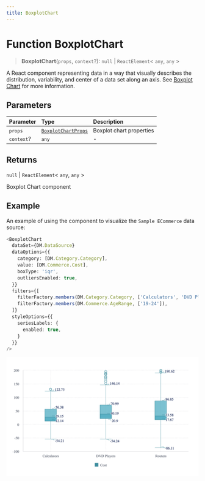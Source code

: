 ```yaml
---
title: BoxplotChart
---
```


# Function BoxplotChart <Badge type="beta" text="Beta" />

> **BoxplotChart**(`props`, `context`?): `null` \| `ReactElement`\< `any`, `any` \>

A React component representing data in a way that visually describes the distribution, variability,
and center of a data set along an axis.
See [Boxplot Chart](https://docs.sisense.com/main/SisenseLinux/box-and-whisker-plot.htm) for more information.

## Parameters

| Parameter | Type | Description |
| :------ | :------ | :------ |
| `props` | [`BoxplotChartProps`](../interfaces/interface.BoxplotChartProps.md) | Boxplot chart properties |
| `context`? | `any` | - |

## Returns

`null` \| `ReactElement`\< `any`, `any` \>

Boxplot Chart component

## Example

An example of using the component to visualize the `Sample ECommerce` data source:
```ts
<BoxplotChart
  dataSet={DM.DataSource}
  dataOptions={{
    category: [DM.Category.Category],
    value: [DM.Commerce.Cost],
    boxType: 'iqr',
    outliersEnabled: true,
  }}
  filters={[
    filterFactory.members(DM.Category.Category, ['Calculators', 'DVD Players', 'Routers']),
    filterFactory.members(DM.Commerce.AgeRange, ['19-24']),
  ]}
  styleOptions={{
    seriesLabels: {
      enabled: true,
    }
  }}
/>
```

<img src="../../../img/boxplot-chart-example-1.png" width="600px" />
